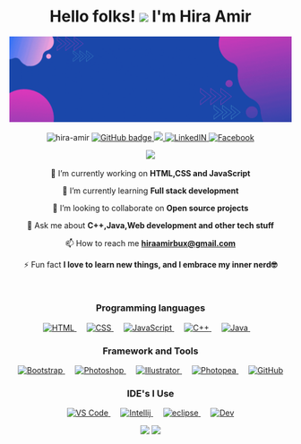 <h1  align="center"> Hello folks! <img src="https://raw.githubusercontent.com/MartinHeinz/MartinHeinz/master/wave.gif" width="30px"> I'm Hira Amir </h1>
<img src="https://github.com/Hira-Amir/Hira-Amir/blob/main/HM.gif" >

<p align="center">
  <img src="https://komarev.com/ghpvc/?username=Hira-Amir&color=blue" alt="hira-amir"  height="27px"/> 
  <a href="https://github.com/Hira-Amir?tab=followers">
    <img src="https://img.shields.io/github/followers/Hira-Amir?label=GitHub&logo=GitHub&style=for-the-badge" alt="GitHub badge" />
  </a>
  <a href="http://twitter.com/hira_bux">
    <img src="https://img.shields.io/twitter/follow/hira_bux?label=Twitter&logo=twitter&style=for-the-badge" />
  </a>
  <a href="https://www.linkedin.com/in/hira-amir-35ba33202/" target="_blank">
  <img alt="LinkedIN"  src="https://img.shields.io/badge/linkedin-%230077B5.svg?&style=for-the-badge&logo=linkedin&logoColor=white" />
</a>
<a href="https://www.facebook.com/hira.bux.1" target="_blank">
  <img  alt="Facebook" src="https://img.shields.io/badge/facebook-%231877F2.svg?&style=for-the-badge&logo=facebook&logoColor=white" />
</a>
</p>


<div><p align="center"> <img src="https://github-profile-trophy.vercel.app/?username=Hira-Amir&theme=radical&&theme=radical"  /> </p></div>


<div align="center">
<p>
  🔭 I’m currently working on <b>HTML,CSS and JavaScript</b>

🌱 I’m currently learning <b>Full stack development</b>

👯 I’m looking to collaborate on <b>Open source projects</b>

💬 Ask me about <b>C++,Java,Web development and other tech stuff</b>

📫 How to reach me <b>hiraamirbux@gmail.com</b>

⚡ Fun fact <b>I love to learn new things, and I embrace my inner nerd🤓</b>
</p></div>

<br>


<div align="center" >
<p > 
<h3 >Programming languages</h3>  
  <a href="#">
    <img alt="HTML" src="https://img.shields.io/badge/HTML5-E34F26?style=for-the-badge&logo=html5&logoColor=white"/>
  </a>
&emsp;
<a href="#">
    <img alt="CSS" src="https://img.shields.io/badge/CSS3-1572B6?style=for-the-badge&logo=css3&logoColor=white"/>
</a>
  &emsp;
<a href="#">
    <img alt="JavaScript" src="https://img.shields.io/badge/JavaScript-323330?style=for-the-badge&logo=javascript&logoColor=F7DF1E"/>
  </a>
  &emsp;
<a href="#">
    <img alt="C++" src="https://img.shields.io/badge/C%2B%2B-00599C?style=for-the-badge&logo=c%2B%2B&logoColor=white"/>
  </a>
  &emsp;
<a href="#">
    <img alt="Java" src="https://img.shields.io/badge/Java-ED8B00?style=for-the-badge&logo=java&logoColor=white"/>
  </a>
  &emsp;
</p>


</div>
<div align="center" >
<p > 

  <h3 >Framework and Tools</h3>  
  <a href="#" target="_blank"> 
     <img alt="Bootstrap" src="https://img.shields.io/badge/Bootstrap-563D7C?style=for-the-badge&logo=bootstrap&logoColor=white">
   </a>
   &emsp;
  <a href="#" target="_blank"> 
    <img alt="Photoshop" src="https://img.shields.io/badge/Adobe-Photoshop-31A8FF?style=for-the-badge&logo=Adobe-Photoshop&labelColor=0a446b&logoWidth=15"/>
  </a>
  &emsp;
   <a href="#" target="_blank"> 
    <img alt="Illustrator" src="https://img.shields.io/badge/Adobe-illustrator-31A8FF?style=for-the-badge&logo=Adobe-illustrator&labelColor=0a446b&logoWidth=15"/>
  </a>
    &emsp;
   <a href="#" target="_blank"> 
    <img alt="Photopea" src="https://user-images.githubusercontent.com/79121360/112741096-3d56bd00-8f37-11eb-982d-1866764e642c.png" height="30px" width="130px"/>
  </a>
  &emsp;
  <a href="#" target="_blank"> 
    <img alt="GitHub" src="https://img.shields.io/badge/GitHub-100000?style=for-the-badge&logo=github&logoColor=white" height="30px"/>
  </a>
 
</p>
</div>



<div align="center">
<p > 
    
  <h3 >IDE's I Use</h3> 
  <a href="#" target="_blank"> 
    <img alt="VS Code" src="https://img.shields.io/badge/Visual_Studio_Code-0078D4?style=for-the-badge&logo=visual%20studio%20code&logoColor=white"/>
  </a>
    &emsp;
  <a href="#" target="_blank"> 
    <img alt="Intellij" src="https://img.shields.io/badge/IntelliJIDEA-000000.svg?style=for-the-badge&logo=intellij-idea&logoColor=white"/>
  </a>
   &emsp;
  <a href="#" target="_blank"> 
    <img alt="eclipse" src="https://img.shields.io/badge/eclipse-001234.svg?style=for-the-badge&logo=eclipse&logoColor=blue"/>
  </a>
   &emsp;
  <a href="#" target="_blank"> 
    <img alt="Dev" src="https://img.shields.io/badge/Dev-001576.svg?style=for-the-badge&logo=Dev&logoColor=blue"/>
  </a>
</p>
</div>



<div align="center">
<img height="180em" src="https://github-readme-stats.vercel.app/api?username=Hira-Amir&theme=radical"/>
<img height="180em" src="https://github-readme-stats-eight-theta.vercel.app/api/top-langs/?username=Hira-Amir&layout=compact&langs_count=8&theme=radical"/>
 </div>
